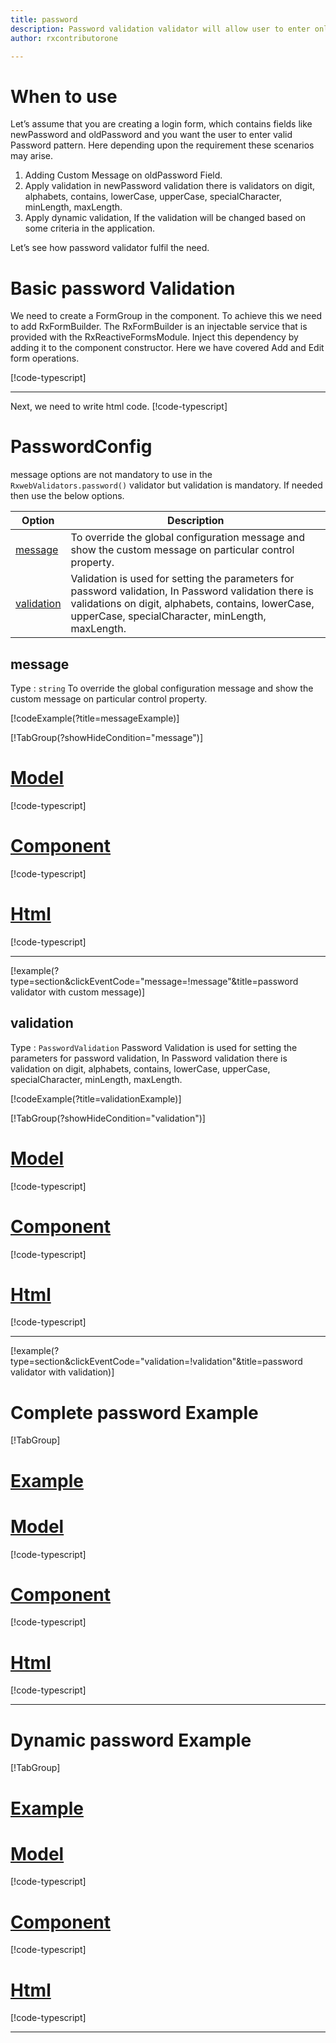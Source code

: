 ```yaml
---
title: password  
description: Password validation validator will allow user to enter only the input according to correct password validation format.
author: rxcontributorone

---
```

# When to use
Let’s assume that you are creating a login form, which contains fields like newPassword and oldPassword and you want the user to enter valid Password pattern. Here depending upon the requirement these scenarios may arise.	
1. Adding Custom Message on oldPassword Field.
2. Apply validation in newPassword validation there is validators on digit, alphabets, contains, lowerCase, upperCase, specialCharacter, minLength, maxLength.
3. Apply dynamic validation, If the validation will be changed based on some criteria in the application.

Let’s see how password validator fulfil the need.

# Basic password Validation
We need to create a FormGroup in the component. To achieve this we need to add RxFormBuilder. The RxFormBuilder is an injectable service that is provided with the RxReactiveFormsModule. Inject this dependency by adding it to the component constructor.
Here we have covered Add and Edit form operations.

[!code-typescript[](\assets\examples\validators\password\add\password-add.component.ts)]
***

Next, we need to write html code.
[!code-typescript[](\assets\examples\validators\password\add\password-add.component.html)]

<app-password-add-validator></app-password-add-validator>

# PasswordConfig 
message options are not mandatory to use in the `RxwebValidators.password()` validator but validation is mandatory. If needed then use the below options.

|Option | Description |
|--- | ---- |
|[message](#message) | To override the global configuration message and show the custom message on particular control property. |
|[validation](#validation) | Validation is used for setting the parameters for password validation, In Password validation there is validations on digit, alphabets, contains, lowerCase, upperCase, specialCharacter, minLength, maxLength. |

## message 
Type :  `string` 
To override the global configuration message and show the custom message on particular control property.

[!codeExample(?title=messageExample)]

[!TabGroup(?showHideCondition="message")]
# [Model](#tab\messageModel)
[!code-typescript[](\assets\examples\validators\password\message\login-info.model.ts)]
# [Component](#tab\messageComponent)
[!code-typescript[](\assets\examples\validators\password\message\password-message.component.ts)]
# [Html](#tab\messageHtml)
[!code-typescript[](\assets\examples\validators\password\message\password-message.component.html)]
***

[!example(?type=section&clickEventCode="message=!message"&title=password validator with custom message)]
<app-password-message-validator></app-password-message-validator>

## validation 
Type :  `PasswordValidation`
Password Validation is used for setting the parameters for password validation, In Password validation there is validation on digit, alphabets, contains, lowerCase, upperCase, specialCharacter, minLength, maxLength.

[!codeExample(?title=validationExample)]

[!TabGroup(?showHideCondition="validation")]
# [Model](#tab\validationModel)
[!code-typescript[](\assets\examples\validators\password\validation\login-info.model.ts)]
# [Component](#tab\validationComponent)
[!code-typescript[](\assets\examples\validators\password\validation\password-validation.component.ts)]
# [Html](#tab\validationHtml)
[!code-typescript[](\assets\examples\validators\password\validation\password-validation.component.html)]
***

[!example(?type=section&clickEventCode="validation=!validation"&title=password validator with validation)]
<app-password-validation-validator></app-password-validation-validator>

# Complete password Example
[!TabGroup]
# [Example](#tab\completeExample)
<app-password-complete-validator></app-password-complete-validator>
# [Model](#tab\completeModel)
[!code-typescript[](\assets\examples\validators\password\complete\login-info.model.ts)]
# [Component](#tab\completeComponent)
[!code-typescript[](\assets\examples\validators\password\complete\password-complete.component.ts)]
# [Html](#tab\completeHtml)
[!code-typescript[](\assets\examples\validators\password\complete\password-complete.component.html)]
***

# Dynamic password Example
[!TabGroup]
# [Example](#tab\dynamicExample)
<app-password-dynamic-validator></app-password-dynamic-validator>
# [Model](#tab\dynamicModel)
[!code-typescript[](\assets\examples\validators\password\dynamic\login-info.model.ts)]
# [Component](#tab\dynamicComponent)
[!code-typescript[](\assets\examples\validators\password\dynamic\password-dynamic.component.ts)]
# [Html](#tab\dynamicHtml)
[!code-typescript[](\assets\examples\validators\password\dynamic\password-dynamic.component.html)]
***